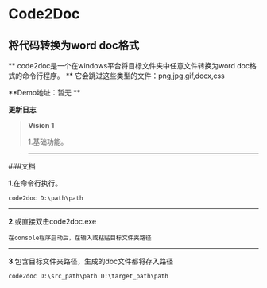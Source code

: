 ﻿# Code2Doc

## 将代码转换为word doc格式

** code2doc是一个在windows平台将目标文件夹中任意文件转换为word doc格式的命令行程序。
** 它会跳过这些类型的文件：png,jpg,gif,docx,css

**Demo地址：暂无 **



**更新日志**
>**Vision 1**
>
>1.基础功能。
>

>- - -

###文档



**1**.在命令行执行。

```console
code2doc D:\path\path
```

---

**2**.或直接双击code2doc.exe

```
在console程序启动后，在输入或粘贴目标文件夹路径
```


---

**3**.包含目标文件夹路径，生成的doc文件都将存入路径

```console
code2doc D:\src_path\path D:\target_path\path
```
